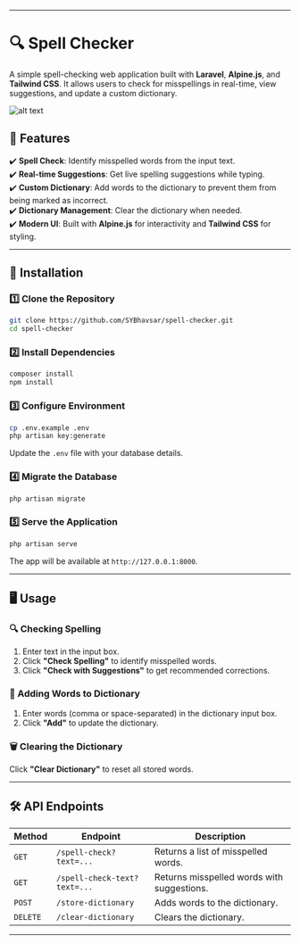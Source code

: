 
---

# 🔍 **Spell Checker**  

A simple spell-checking web application built with **Laravel**, **Alpine.js**, and **Tailwind CSS**. It allows users to check for misspellings in real-time, view suggestions, and update a custom dictionary.

![alt text](<Screenshot from 2025-04-07 10-44-42.png>)

## **🚀 Features**  
✔️ **Spell Check**: Identify misspelled words from the input text.  
✔️ **Real-time Suggestions**: Get live spelling suggestions while typing.  
✔️ **Custom Dictionary**: Add words to the dictionary to prevent them from being marked as incorrect.  
✔️ **Dictionary Management**: Clear the dictionary when needed.  
✔️ **Modern UI**: Built with **Alpine.js** for interactivity and **Tailwind CSS** for styling.  

---

## **📂 Installation**  

### **1️⃣ Clone the Repository**  
```sh
git clone https://github.com/SYBhavsar/spell-checker.git
cd spell-checker
```

### **2️⃣ Install Dependencies**  
```sh
composer install
npm install
```

### **3️⃣ Configure Environment**  
```sh
cp .env.example .env
php artisan key:generate
```
Update the `.env` file with your database details.

### **4️⃣ Migrate the Database**  
```sh
php artisan migrate
```

### **5️⃣ Serve the Application**  
```sh
php artisan serve
```
The app will be available at `http://127.0.0.1:8000`.

---

## **🖥️ Usage**  

### **🔍 Checking Spelling**  
1. Enter text in the input box.  
2. Click **"Check Spelling"** to identify misspelled words.  
3. Click **"Check with Suggestions"** to get recommended corrections.  

### **📖 Adding Words to Dictionary**  
1. Enter words (comma or space-separated) in the dictionary input box.  
2. Click **"Add"** to update the dictionary.  

### **🗑️ Clearing the Dictionary**  
Click **"Clear Dictionary"** to reset all stored words.

---

## **🛠️ API Endpoints**  

| Method | Endpoint               | Description                        |
|--------|------------------------|------------------------------------|
| `GET`  | `/spell-check?text=...` | Returns a list of misspelled words. |
| `GET`  | `/spell-check-text?text=...` | Returns misspelled words with suggestions. |
| `POST` | `/store-dictionary`     | Adds words to the dictionary.     |
| `DELETE` | `/clear-dictionary`   | Clears the dictionary.            |

---

